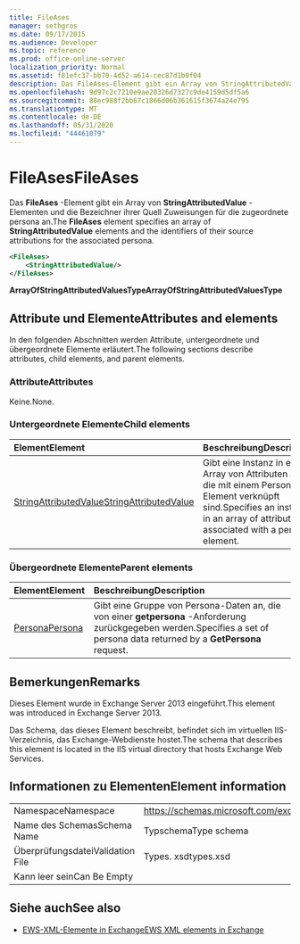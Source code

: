 ```yaml
---
title: FileAses
manager: sethgros
ms.date: 09/17/2015
ms.audience: Developer
ms.topic: reference
ms.prod: office-online-server
localization_priority: Normal
ms.assetid: f81efc37-bb70-4d52-a614-cec87d1b0f04
description: Das FileAses-Element gibt ein Array von StringAttributedValue-Elementen und die Bezeichner ihrer Quell Zuweisungen für die zugeordnete persona an.
ms.openlocfilehash: 9d97c2c7210e9ae20326d7327c9de4159d5df5a6
ms.sourcegitcommit: 88ec988f2bb67c1866d06b361615f3674a24e795
ms.translationtype: MT
ms.contentlocale: de-DE
ms.lasthandoff: 05/31/2020
ms.locfileid: "44461079"
---
```

# <a name="fileases"></a><span data-ttu-id="2b538-103">FileAses</span><span class="sxs-lookup"><span data-stu-id="2b538-103">FileAses</span></span>

<span data-ttu-id="2b538-104">Das **FileAses** -Element gibt ein Array von **StringAttributedValue** -Elementen und die Bezeichner ihrer Quell Zuweisungen für die zugeordnete persona an.</span><span class="sxs-lookup"><span data-stu-id="2b538-104">The **FileAses** element specifies an array of **StringAttributedValue** elements and the identifiers of their source attributions for the associated persona.</span></span> 
  
```XML
<FileAses>
    <StringAttributedValue/>
</FileAses>
```

 <span data-ttu-id="2b538-105">**ArrayOfStringAttributedValuesType**</span><span class="sxs-lookup"><span data-stu-id="2b538-105">**ArrayOfStringAttributedValuesType**</span></span>
## <a name="attributes-and-elements"></a><span data-ttu-id="2b538-106">Attribute und Elemente</span><span class="sxs-lookup"><span data-stu-id="2b538-106">Attributes and elements</span></span>

<span data-ttu-id="2b538-107">In den folgenden Abschnitten werden Attribute, untergeordnete und übergeordnete Elemente erläutert.</span><span class="sxs-lookup"><span data-stu-id="2b538-107">The following sections describe attributes, child elements, and parent elements.</span></span>
  
### <a name="attributes"></a><span data-ttu-id="2b538-108">Attribute</span><span class="sxs-lookup"><span data-stu-id="2b538-108">Attributes</span></span>

<span data-ttu-id="2b538-109">Keine.</span><span class="sxs-lookup"><span data-stu-id="2b538-109">None.</span></span>
  
### <a name="child-elements"></a><span data-ttu-id="2b538-110">Untergeordnete Elemente</span><span class="sxs-lookup"><span data-stu-id="2b538-110">Child elements</span></span>

|<span data-ttu-id="2b538-111">**Element**</span><span class="sxs-lookup"><span data-stu-id="2b538-111">**Element**</span></span>|<span data-ttu-id="2b538-112">**Beschreibung**</span><span class="sxs-lookup"><span data-stu-id="2b538-112">**Description**</span></span>|
|:-----|:-----|
|[<span data-ttu-id="2b538-113">StringAttributedValue</span><span class="sxs-lookup"><span data-stu-id="2b538-113">StringAttributedValue</span></span>](stringattributedvalue.md) <br/> |<span data-ttu-id="2b538-114">Gibt eine Instanz in einem Array von Attributen an, die mit einem Persona-Element verknüpft sind.</span><span class="sxs-lookup"><span data-stu-id="2b538-114">Specifies an instance in an array of attributes associated with a persona element.</span></span>  <br/> |
   
### <a name="parent-elements"></a><span data-ttu-id="2b538-115">Übergeordnete Elemente</span><span class="sxs-lookup"><span data-stu-id="2b538-115">Parent elements</span></span>

|<span data-ttu-id="2b538-116">**Element**</span><span class="sxs-lookup"><span data-stu-id="2b538-116">**Element**</span></span>|<span data-ttu-id="2b538-117">**Beschreibung**</span><span class="sxs-lookup"><span data-stu-id="2b538-117">**Description**</span></span>|
|:-----|:-----|
|[<span data-ttu-id="2b538-118">Persona</span><span class="sxs-lookup"><span data-stu-id="2b538-118">Persona</span></span>](persona.md) <br/> |<span data-ttu-id="2b538-119">Gibt eine Gruppe von Persona-Daten an, die von einer **getpersona** -Anforderung zurückgegeben werden.</span><span class="sxs-lookup"><span data-stu-id="2b538-119">Specifies a set of persona data returned by a **GetPersona** request.</span></span>  <br/> |
   
## <a name="remarks"></a><span data-ttu-id="2b538-120">Bemerkungen</span><span class="sxs-lookup"><span data-stu-id="2b538-120">Remarks</span></span>

<span data-ttu-id="2b538-121">Dieses Element wurde in Exchange Server 2013 eingeführt.</span><span class="sxs-lookup"><span data-stu-id="2b538-121">This element was introduced in Exchange Server 2013.</span></span>
  
<span data-ttu-id="2b538-122">Das Schema, das dieses Element beschreibt, befindet sich im virtuellen IIS-Verzeichnis, das Exchange-Webdienste hostet.</span><span class="sxs-lookup"><span data-stu-id="2b538-122">The schema that describes this element is located in the IIS virtual directory that hosts Exchange Web Services.</span></span>
  
## <a name="element-information"></a><span data-ttu-id="2b538-123">Informationen zu Elementen</span><span class="sxs-lookup"><span data-stu-id="2b538-123">Element information</span></span>

|||
|:-----|:-----|
|<span data-ttu-id="2b538-124">Namespace</span><span class="sxs-lookup"><span data-stu-id="2b538-124">Namespace</span></span>  <br/> |https://schemas.microsoft.com/exchange/services/2006/types  <br/> |
|<span data-ttu-id="2b538-125">Name des Schemas</span><span class="sxs-lookup"><span data-stu-id="2b538-125">Schema Name</span></span>  <br/> |<span data-ttu-id="2b538-126">Typschema</span><span class="sxs-lookup"><span data-stu-id="2b538-126">Type schema</span></span>  <br/> |
|<span data-ttu-id="2b538-127">Überprüfungsdatei</span><span class="sxs-lookup"><span data-stu-id="2b538-127">Validation File</span></span>  <br/> |<span data-ttu-id="2b538-128">Types. xsd</span><span class="sxs-lookup"><span data-stu-id="2b538-128">types.xsd</span></span>  <br/> |
|<span data-ttu-id="2b538-129">Kann leer sein</span><span class="sxs-lookup"><span data-stu-id="2b538-129">Can Be Empty</span></span>  <br/> ||
   
## <a name="see-also"></a><span data-ttu-id="2b538-130">Siehe auch</span><span class="sxs-lookup"><span data-stu-id="2b538-130">See also</span></span>



- [<span data-ttu-id="2b538-131">EWS-XML-Elemente in Exchange</span><span class="sxs-lookup"><span data-stu-id="2b538-131">EWS XML elements in Exchange</span></span>](ews-xml-elements-in-exchange.md)

